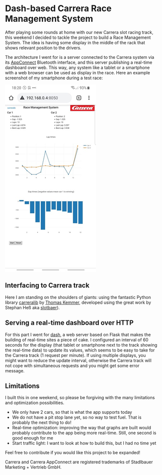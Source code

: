# Dash-based Carrera Race Management System

After playing some rounds at home with our new Carrera slot racing track, this weekend I decided to tackle the project to build a Race Management System. The idea is having some display in the middle of the rack that shows relevant position to the drivers.

The architecture I went for is a server connected to the Carrera system via its [AppConnect](https://www.carrera-toys.com/en/product/20030369-carrera-appconnect) Bluetooth interface, and this server publishing a real-time dashboard over web. This way, any system like a tablet or a smartphone with a web browser can be used as display in the race. Here an example screenshot of my smartphone during a test race:

![Screenshot](screenshot_android_01.jpg)

## Interfacing to Carrera track

Here I am standing on the shoulders of giants: using the fantastic Python library [carreralib](https://github.com/tkem/carreralib) by [Thomas Kemmer](https://github.com/tkem), developed using the great work by Stephan Heß aka [slotbaer](https://www.slotbaer.de)).

## Serving a real-time dashboard over HTTP

For this part I went for [dash](https://dash.plotly.com/), a web server based on Flask that makes the building of real-time sites a piece of cake. I configured an interval of 60 seconds for the display (that tablet or smartphone next to the track showing the real-time data) to update its values, which seems to be easy to take for the Carrera track (1 request per minute). If using multiple displays, you might want to reduce the update interval, otherwise the Carrera track will not cope with simultaneous requests and you might get some error message.

## Limitations

I built this in one weekend, so please be forgiving with the many limitations and optimization possibilities.

* We only have 2 cars, so that is what the app supports today
* We do not have a pit stop lane yet, so no way to test fuel. That is probably the next thing to do!
* Real-time optimization: improving the way that graphs are built would probably contribute to the app being more real-time. Still, one second is good enough for me
* Start traffic light: I want to look at how to build this, but I had no time yet

Feel free to contribute if you would like this project to be expanded!

Carrera and Carrera AppConnect are registered trademarks of Stadlbauer Marketing + Vertrieb GmbH.
